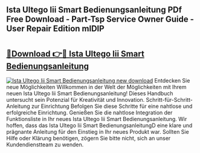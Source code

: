 ## Ista Ultego Iii Smart Bedienungsanleitung PDf Free Download - Part-Tsp Service Owner Guide - User Repair Edition mlDlP

# <h2><a href="http://df5xoy.blite.top/?on=Ista+Ultego+Iii+Smart+Bedienungsanleitung">🔗Download 👉🔴 Ista Ultego Iii Smart Bedienungsanleitung</a></h2>

[![Ista Ultego Iii Smart Bedienungsanleitung new download](https://i.imgur.com/lujVjoI.png)](http://df5xoy.blite.top/?on=Ista+Ultego+Iii+Smart+Bedienungsanleitung)
Entdecken Sie neue Möglichkeiten Willkommen in der Welt der Möglichkeiten mit Ihrem neuen Ista Ultego Iii Smart Bedienungsanleitung! Dieses Handbuch untersucht sein Potenzial für Kreativität und Innovation. Schritt-für-Schritt-Anleitung zur Einrichtung Befolgen Sie diese Schritte für eine nahtlose und erfolgreiche Einrichtung. Genießen Sie die nahtlose Integration der Funktionsliste in Ihr neues Ista Ultego Iii Smart Bedienungsanleitung. Wir hoffen, dass das Ista Ultego Iii Smart BedienungsanleitungD eine klare und prägnante Anleitung für den Einstieg in Ihr neues Produkt war. Sollten Sie Hilfe oder Klärung benötigen, zögern Sie bitte nicht, sich an unser Kundendienstteam zu wenden.
